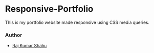 # Responsive-Portfolio

This is my portfolio website made responsive using CSS media queries.

### Author
- <a href="https://rajkumarshahu.github.io/Bootstrap-Portfolio/" target="_blank">Raj Kumar Shahu</a>